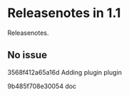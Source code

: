 
# Releasenotes in 1.1

Releasenotes.

## No issue
  3568f412a65a16d
  Adding plugin plugin

  9b485f708e30054
  doc


